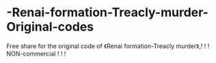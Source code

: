 # -Renai-formation-Treacly-murder-Original-codes
Free share for the original code of 《Renai formation-Treacly murder》,! ! ! NON-commercial ! ! !
